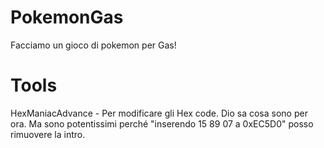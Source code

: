 # PokemonGas
Facciamo un gioco di pokemon per Gas!

# Tools
HexManiacAdvance - Per modificare gli Hex code. Dio sa cosa sono per ora. Ma sono potentissimi perché "inserendo 15 89 07 a 0xEC5D0" posso rimuovere la intro.
